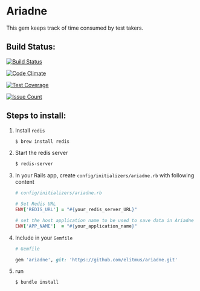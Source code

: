 
Ariadne
===

This gem keeps track of time consumed by test takers. 

Build Status:
---

[![Build Status](https://travis-ci.org/elitmus/ariadne.svg?branch=master)](https://travis-ci.org/elitmus/ariadne)

[![Code Climate](https://codeclimate.com/github/elitmus/ariadne/badges/gpa.svg)](https://codeclimate.com/github/elitmus/ariadne)

[![Test Coverage](https://codeclimate.com/github/elitmus/ariadne/badges/coverage.svg)](https://codeclimate.com/github/elitmus/ariadne/coverage)

[![Issue Count](https://codeclimate.com/github/elitmus/ariadne/badges/issue_count.svg)](https://codeclimate.com/github/elitmus/ariadne)

Steps to install:
---

1. Install `redis`

    ```sh
    $ brew install redis
    ```

2. Start the redis server

    ```sh
    $ redis-server
    ```

3. In your Rails app, create `config/initializers/ariadne.rb` with following content

    ```ruby
    # config/initializers/ariadne.rb

    # Set Redis URL
    ENV['REDIS_URL'] = "#{your_redis_server_URL}"

    # set the host application name to be used to save data in Ariadne
    ENV['APP_NAME']  = "#{your_application_name}"
    ```

4. Include in your `Gemfile` 

    ```ruby
    # Gemfile

    gem 'ariadne', git: 'https://github.com/elitmus/ariadne.git'
    ```

5. run 
    ```sh
    $ bundle install
    ```